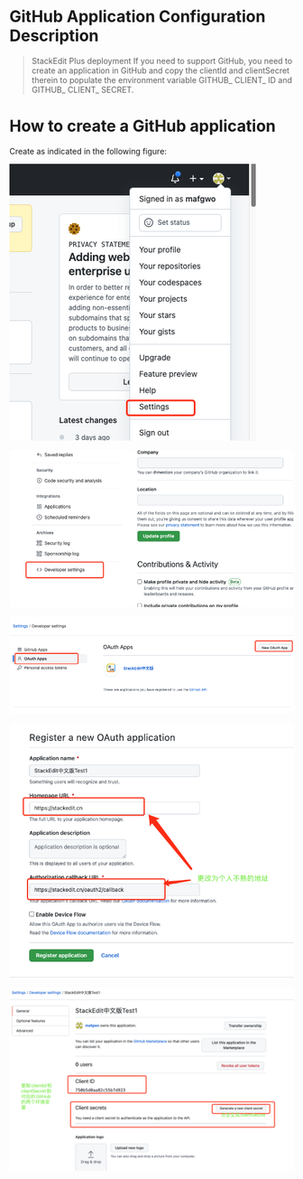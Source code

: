 # GitHub Application Configuration Description

> StackEdit Plus deployment If you need to support GitHub, you need to create an application in GitHub and copy the clientId and clientSecret therein to populate the environment variable GITHUB_ CLIENT_ ID and GITHUB_ CLIENT_ SECRET.


# How to create a GitHub application

Create as indicated in the following figure:


![](../images/github/github01.png)

![](../images/github/github02.png)

![](../images/github/github03.png)

![](../images/github/github04.png)

![](../images/github/github05.png)

